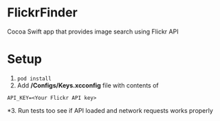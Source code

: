 # FlickrFinder
Cocoa Swift app that provides image search using Flickr API

# Setup
1. `pod install`
2. Add **/Configs/Keys.xcconfig** file with contents of

`API_KEY=<Your Flickr API key>`

*3. Run tests too see if API loaded and network requests works properly
